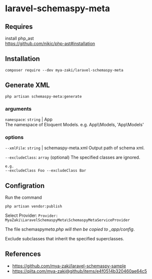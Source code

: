 # laravel-schemaspy-meta

## Requires

install php_ast  
https://github.com/nikic/php-ast#installation

## Installation

```
composer require --dev mya-zaki/laravel-schemaspy-meta
```

## Generate XML

```
php artisan schemaspy-meta:generate
```

### arguments

`namespace`: `string` | App  
The namespace of Eloquent Models. e.g. App\\\\Models, 'App\Models'

### options

`--xmlFile`: `string` | schemaspy-meta.xml
Output path of schema xml.

`--excludeClass`: `array` (optional)
The specified classes are ignored.

```
e.g.
--excludeClass Foo --excludeClass Bar
```

## Configration

Run the command

```
php artisan vendor:publish
```

Select Provider: `Provider: MyaZaki\LaravelSchemaspyMeta\SchemaspyMetaServiceProvider`

The file schemaspy*meta.php will then be copied to \_app/config*.

Exclude subclasses that inherit the specified superclasses.

## References
- https://github.com/mya-zaki/laravel-schemaspy-sample
- https://qiita.com/mya-zaki@github/items/e4f0514b320460ae64c5
